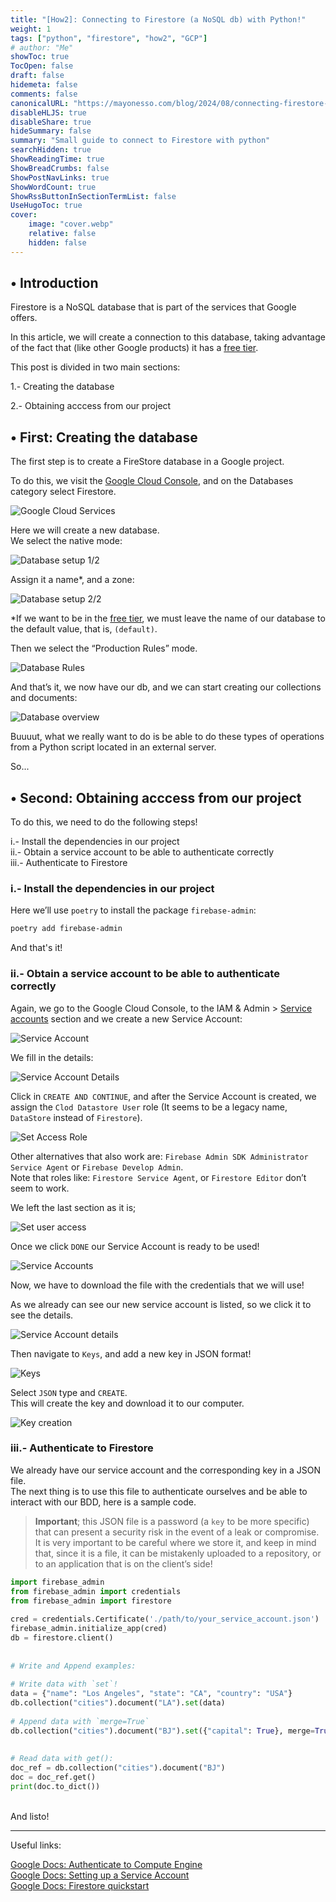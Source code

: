 ```yaml
---
title: "[How2]: Connecting to Firestore (a NoSQL db) with Python!"
weight: 1
tags: ["python", "firestore", "how2", "GCP"]
# author: "Me"
showToc: true
TocOpen: false
draft: false
hidemeta: false
comments: false
canonicalURL: "https://mayonesso.com/blog/2024/08/connecting-firestore-with-python/"
disableHLJS: true
disableShare: true
hideSummary: false
summary: "Small guide to connect to Firestore with python"
searchHidden: true
ShowReadingTime: true
ShowBreadCrumbs: false
ShowPostNavLinks: true
ShowWordCount: true
ShowRssButtonInSectionTermList: false
UseHugoToc: true
cover:
    image: "cover.webp"
    relative: false
    hidden: false
---
```

## • Introduction

Firestore is a NoSQL database that is part of the services that Google offers.

In this article, we will create a connection to this database, taking advantage of the fact that (like other Google products) it has a [free tier](https://cloud.google.com/firestore/pricing).

This post is divided in two main sections:

1.- Creating the database

2.- Obtaining acccess from our project

## • First: Creating the database

The first step is to create a FireStore database in a Google project.

To do this, we visit the [Google Cloud Console](https://console.cloud.google.com/), and on the Databases category select Firestore.

![Google Cloud Services](imgs/1_services.webp)

Here we will create a new database.  
We select the native mode:

![Database setup 1/2](imgs/2_db.webp)

Assign it a name*, and a zone:

![Database setup 2/2](imgs/3_setup.webp)

*If we want to be in the [free tier](https://cloud.google.com/firestore/pricing), we must leave the name of our database to the default value, that is, `(default)`.

Then we select the “Production Rules” mode.

![Database Rules](imgs/4_rules.webp)

And that’s it, we now have our db, and we can start creating our collections and documents:

![Database overview](imgs/5_overview.webp)

Buuuut, what we really want to do is be able to do these types of operations from a Python script located in an external server.

So...

## • Second: Obtaining acccess from our project

To do this, we need to do the following steps!

i.- Install the dependencies in our project  
ii.- Obtain a service account to be able to authenticate correctly  
iii.- Authenticate to Firestore

### i.- Install the dependencies in our project

Here we’ll use `poetry` to install the package `firebase-admin`:

```bash
poetry add firebase-admin
```

And that's it!

### ii.- Obtain a service account to be able to authenticate correctly

Again, we go to the Google Cloud Console, to the IAM & Admin > [Service accounts](https://console.cloud.google.com/projectselector2/iam-admin/serviceaccounts) section and we create a new Service Account:

![Service Account](imgs/6_service_account.webp)

We fill in the details:

![Service Account Details](imgs/7_service_account_details.webp)

Click in `CREATE AND CONTINUE`, and after the Service Account is created, we assign the `Clod Datastore User` role (It seems to be a legacy name, `DataStore` instead of `Firestore`).

![Set Access Role](imgs/8_grant_access.webp)

Other alternatives that also work are: `Firebase Admin SDK Administrator Service Agent` or `Firebase Develop Admin`.  
Note that roles like: `Firestore Service Agent`, or `Firestore Editor` don’t seem to work.

We left the last section as it is;

![Set user access](imgs/9_roles.webp)

Once we click `DONE` our Service Account is ready to be used!

![Service Accounts](imgs/10_service_accounts.webp)

Now, we have to download the file with the credentials that we will use!

As we already can see our new service account is listed, so we click it to see the details.

![Service Account details](imgs/11_service_account_details.webp)

Then navigate to `Keys`, and add a new key in JSON format!

![Keys](imgs/12_keys.webp)

Select `JSON` type and `CREATE`.  
This will create the key and download it to our computer.

![Key creation](imgs/13_key_creation.webp)

### iii.- Authenticate to Firestore

We already have our service account and the corresponding key in a JSON file.  
The next thing is to use this file to authenticate ourselves and be able to interact with our BDD, here is a sample code.

> **Important**; this JSON file is a password (a `key` to be more specific) that can present a security risk in the event of a leak or compromise.  
> It is very important to be careful where we store it, and keep in mind that, since it is a file, it can be mistakenly uploaded to a repository, or to an application that is on the client’s side!

```python
import firebase_admin  
from firebase_admin import credentials  
from firebase_admin import firestore  
  
cred = credentials.Certificate('./path/to/your_service_account.json')  
firebase_admin.initialize_app(cred)  
db = firestore.client()  
  
  
# Write and Append examples:  
  
# Write data with `set`!  
data = {"name": "Los Angeles", "state": "CA", "country": "USA"}  
db.collection("cities").document("LA").set(data)  
  
# Append data with `merge=True`
db.collection("cities").document("BJ").set({"capital": True}, merge=True)  
  
  
# Read data with get():  
doc_ref = db.collection("cities").document("BJ")  
doc = doc_ref.get()  
print(doc.to_dict())
```

</br>
And listo!

----

Useful links:

[Google Docs: Authenticate to Compute Engine](https://cloud.google.com/compute/docs/authentication)  
[Google Docs: Setting up a Service Account](https://cloud.google.com/docs/authentication/provide-credentials-adc#wlif-key)  
[Google Docs: Firestore quickstart](https://firebase.google.com/docs/firestore/quickstart)
